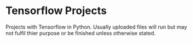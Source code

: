 # Tensorflow Projects
Projects with Tensorflow in Python. Usually uploaded files will run but may not fulfil thier purpose or be finished unless otherwise stated. 
